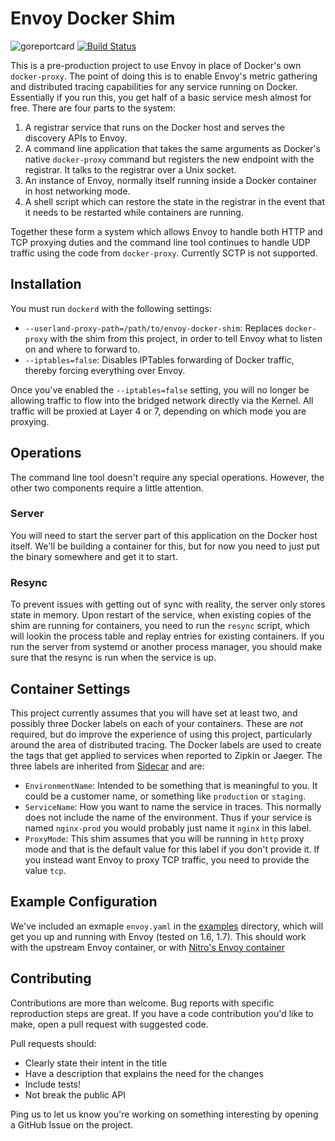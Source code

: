 Envoy Docker Shim
=================

![goreportcard](https://goreportcard.com/badge/github.com/Nitro/envoy-docker-shim)
[![Build Status](https://travis-ci.org/Nitro/envoy-docker-shim.svg?branch=master)](https://travis-ci.org/Nitro/envoy-docker-shim)

This is a pre-production project to use Envoy in place of Docker's own
`docker-proxy`. The point of doing this is to enable Envoy's metric gathering
and distributed tracing capabilities for any service running on Docker.
Essentially if you run this, you get half of a basic service mesh almost for
free.  There are four parts to the system:

1. A registrar service that runs on the Docker host and serves the discovery
   APIs to Envoy.
2. A command line application that takes the same arguments as Docker's
   native `docker-proxy` command but registers the new endpoint with
   the registrar. It talks to the registrar over a Unix socket.
3. An instance of Envoy, normally itself running inside a Docker container
   in host networking mode.
4. A shell script which can restore the state in the registrar in the event
   that it needs to be restarted while containers are running.

Together these form a system which allows Envoy to handle both HTTP and TCP
proxying duties and the command line tool continues to handle UDP traffic using
the code from `docker-proxy`. Currently SCTP is not supported.

Installation
------------

You must run `dockerd` with the following settings:

* `--userland-proxy-path=/path/to/envoy-docker-shim`: Replaces `docker-proxy`
  with the shim from this project, in order to tell Envoy what to listen on
  and where to forward to.
* `--iptables=false`: Disables IPTables forwarding of Docker traffic,
  thereby forcing everything over Envoy.

Once you've enabled the `--iptables=false` setting, you will no longer be
allowing traffic to flow into the bridged network directly via the Kernel.  All
traffic will be proxied at Layer 4 or 7, depending on which mode you are
proxying.

Operations
----------

The command line tool doesn't require any special operations. However, the
other two components require a little attention.

### Server

You will need to start the server part of this application on the Docker host
itself. We'll be building a container for this, but for now you need to just
put the binary somewhere and get it to start.

### Resync

To prevent issues with getting out of sync with reality, the server only stores
state in memory. Upon restart of the service, when existing copies of the shim
are running for containers, you need to run the `resync` script, which will
lookin the process table and replay entries for existing containers. If you run
the server from systemd or another process manager, you should make sure that
the resync is run when the service is up.

Container Settings
------------------

This project currently assumes that you will have set at least two, and
possibly three Docker labels on each of your containers. These are _not_
required, but do improve the experience of using this project, particularly
around the area of distributed tracing. The Docker labels are used to create
the tags that get applied to services when reported to Zipkin or Jaeger. The
three labels are inherited from [Sidecar](https://github.com/Nitro/sidecar) and
are:

* `EnvironmentName`: Intended to be something that is meaningful to you. It could
  be a customer name, or something like `production` or `staging`.
* `ServiceName`: How you want to name the service in traces. This normally does not
  include the name of the environment. Thus if your service is named `nginx-prod`
  you would probably just name it `nginx` in this label.
* `ProxyMode`: This shim assumes that you will be running in `http` proxy mode
  and that is the default value for this label if you don't provide it. If you
  instead want Envoy to proxy TCP traffic, you need to provide the value `tcp`.

Example Configuration
---------------------

We've included an exmaple `envoy.yaml` in the [examples](./examples) directory,
which will get you up and running with Envoy (tested on 1.6, 1.7). This should
work with the upstream Envoy container, or with [Nitro's Envoy
container](https://hub.docker.com/r/gonitro/envoyproxy/)

Contributing
------------

Contributions are more than welcome. Bug reports with specific reproduction
steps are great. If you have a code contribution you'd like to make, open a
pull request with suggested code.

Pull requests should:

 * Clearly state their intent in the title
 * Have a description that explains the need for the changes
 * Include tests!
 * Not break the public API

Ping us to let us know you're working on something interesting by opening a
GitHub Issue on the project.
